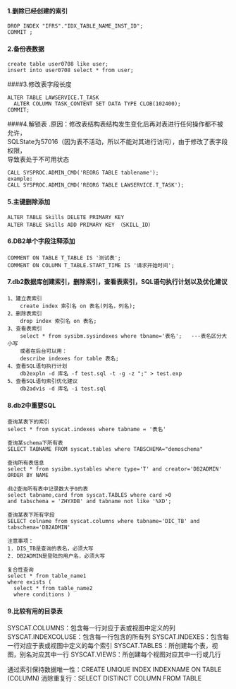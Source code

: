 #### 1.删除已经创建的索引
````shell script
DROP INDEX "IFRS"."IDX_TABLE_NAME_INST_ID";
COMMIT ;
````
#### 2.备份表数据
````shell script
create table user0708 like user;
insert into user0708 select * from user;
````
####3.修改表字段长度
````shell script
ALTER TABLE LAWSERVICE.T_TASK
  ALTER COLUMN TASK_CONTENT SET DATA TYPE CLOB(102400);
COMMIT;
````
####4.解锁表
.原因：修改表结构表结构发生变化后再对表进行任何操作都不被允许，  
SQLState为57016（因为表不活动，所以不能对其进行访问），由于修改了表字段权限，  
导致表处于不可用状态
````shell script
CALL SYSPROC.ADMIN_CMD('REORG TABLE tablename');
example:
CALL SYSPROC.ADMIN_CMD('REORG TABLE LAWSERVICE.T_TASK');
````

#### 5.主键删除添加
````shell script
ALTER TABLE Skills DELETE PRIMARY KEY
ALTER TABLE Skills ADD PRIMARY KEY （SKILL_ID）
````
#### 6.DB2单个字段注释添加
````shell script
COMMENT ON TABLE T_TABLE IS '测试表';
COMMENT ON COLUMN T_TABLE.START_TIME IS '请求开始时间';
````
#### 7.db2数据库创建索引，删除索引，查看表索引，SQL语句执行计划以及优化建议
````shell script
1、建立表索引
    create index 索引名 on 表名(列名，列名);
2、删除表索引
    drop index 索引名 on 表名;
3、查看表索引
    select * from sysibm.sysindexes where tbname='表名';   ---表名区分大小写
    或者在后台可以用：
    describe indexes for table 表名;
4、查看SQL语句执行计划
    db2expln -d 库名 -f test.sql -t -g -z ";" > test.exp
5、查看SQL语句索引优化建议
    db2advis -d 库名 -i test.sql
````

#### 8.db2中重要SQL
````shell script
查询某表下的索引
select * from syscat.indexes where tabname = '表名'

查询某schema下所有表
SELECT TABNAME FROM syscat.tables where TABSCHEMA="demoschema"

查询所有表信息
select * from sysibm.systables where type='T' and creator='DB2ADMIN' ORDER BY NAME

db2查询所有表中记录数大于0的表
select tabname,card from syscat.TABLES where card >0 
and tabschema = 'ZHYXDB' and tabname not like '%XD';

查询某表下所有字段
SELECT colname from syscat.columns where tabname='DIC_TB' and tabschema='DB2ADMIN'

注意事项：
1. DIS_TB是查询的表名，必须大写
2. DB2ADMIN是登陆的用户名，必须大写

复合性查询
select * from table_name1
where exists (
  select * from table_name2
  where conditions )
````

#### 9.比较有用的目录表

SYSCAT.COLUMNS：包含每一行对应于表或视图中定义的列
SYSCAT.INDEXCOLUSE：包含每一行包含的所有列
SYSCAT.INDEXES：包含每一行对应于表或视图中定义的每个索引
SYSCAT.TABLES：所创建每个表，视图，别名对应其中一行
SYSCAT.VIEWS：所创建每个视图对应其中一行或几行

通过索引保持数据唯一性：CREATE UNIQUE INDEX INDEXNAME ON TABLE (COLUMN)
消除重复行：SELECT DISTINCT COLUMN FROM TABLE



